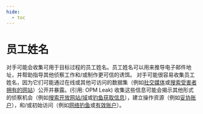 ```yaml
---
hide:
  - toc
---
```


# 员工姓名

对手可能会收集可用于目标过程的员工姓名。员工姓名可以用来推导电子邮件地址，并帮助指导其他侦察工作和/或制作更可信的诱饵。  对手可能很容易收集员工姓名，因为它们可能通过在线或其他可访问的数据集（例如[社交媒体](https://attack.mitre.org/techniques/T1593/001)或[搜索受害者拥有的网站](https://attack.mitre.org/techniques/T1594)）公开并暴露。(引用: OPM Leak) 收集这些信息可能会揭示其他形式的侦察机会（例如[搜索开放网站/域](https://attack.mitre.org/techniques/T1593)或[钓鱼获取信息](https://attack.mitre.org/techniques/T1598)），建立操作资源（例如[妥协账户](https://attack.mitre.org/techniques/T1586)），和/或初始访问（例如[网络钓鱼](https://attack.mitre.org/techniques/T1566)或[有效账户](https://attack.mitre.org/techniques/T1078)）。
